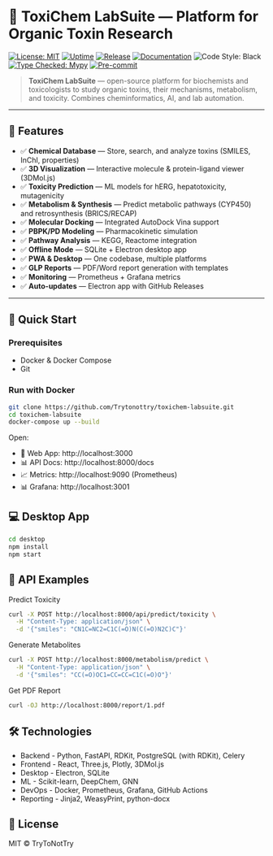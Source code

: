 # 🧪 ToxiChem LabSuite — Platform for Organic Toxin Research

[![License: MIT](https://img.shields.io/badge/License-MIT-yellow.svg)](https://opensource.org/licenses/MIT)
[![Uptime](https://img.shields.io/badge/Uptime-99.9%25-brightgreen)](https://status.toxichem.org)
[![Release](https://img.shields.io/github/v/release/toxichem/toxichem-labsuite?include_prereleases)](https://github.com/Trytonottry/toxichem-labsuite/releases)
[![Documentation](https://img.shields.io/badge/Docs-GitBook-blue)](https://docs.toxichem.org)
![Code Style: Black](https://img.shields.io/badge/code%20style-black-000000.svg)
[![Type Checked: Mypy](https://img.shields.io/badge/type_checked-mypy-blue)](https://mypy-lang.org)
[![Pre-commit](https://img.shields.io/badge/pre--commit-enabled-brightgreen?logo=pre-commit)](https://pre-commit.com)

> **ToxiChem LabSuite** — open-source platform for biochemists and toxicologists to study organic toxins, their mechanisms, metabolism, and toxicity. Combines cheminformatics, AI, and lab automation.

---

## 🌟 Features

- ✅ **Chemical Database** — Store, search, and analyze toxins (SMILES, InChI, properties)
- ✅ **3D Visualization** — Interactive molecule & protein-ligand viewer (3DMol.js)
- ✅ **Toxicity Prediction** — ML models for hERG, hepatotoxicity, mutagenicity
- ✅ **Metabolism & Synthesis** — Predict metabolic pathways (CYP450) and retrosynthesis (BRICS/RECAP)
- ✅ **Molecular Docking** — Integrated AutoDock Vina support
- ✅ **PBPK/PD Modeling** — Pharmacokinetic simulation
- ✅ **Pathway Analysis** — KEGG, Reactome integration
- ✅ **Offline Mode** — SQLite + Electron desktop app
- ✅ **PWA & Desktop** — One codebase, multiple platforms
- ✅ **GLP Reports** — PDF/Word report generation with templates
- ✅ **Monitoring** — Prometheus + Grafana metrics
- ✅ **Auto-updates** — Electron app with GitHub Releases

---

## 🚀 Quick Start

### Prerequisites
- Docker & Docker Compose
- Git

### Run with Docker

```bash
git clone https://github.com/Trytonottry/toxichem-labsuite.git
cd toxichem-labsuite
docker-compose up --build
```

Open: 

- 🔬 Web App: http://localhost:3000 
- 📊 API Docs: http://localhost:8000/docs 
- 📈 Metrics: http://localhost:9090  (Prometheus)
- 📊 Grafana: http://localhost:3001 
     
## 💻 Desktop App

```bash
cd desktop
npm install
npm start
```

## 🧪 API Examples

Predict Toxicity
```bash
curl -X POST http://localhost:8000/api/predict/toxicity \
  -H "Content-Type: application/json" \
  -d '{"smiles": "CN1C=NC2=C1C(=O)N(C(=O)N2C)C"}'
```

Generate Metabolites
```bash
curl -X POST http://localhost:8000/metabolism/predict \
  -H "Content-Type: application/json" \
  -d '{"smiles": "CC(=O)OC1=CC=CC=C1C(=O)O"}'
```

Get PDF Report
```bash
curl -OJ http://localhost:8000/report/1.pdf
```

## 🛠️ Technologies

 - Backend - Python, FastAPI, RDKit, PostgreSQL (with RDKit), Celery
 - Frontend - React, Three.js, Plotly, 3DMol.js
 - Desktop - Electron, SQLite
 - ML - Scikit-learn, DeepChem, GNN
 - DevOps - Docker, Prometheus, Grafana, GitHub Actions
 - Reporting - Jinja2, WeasyPrint, python-docx

## 📄 License 

MIT © TryToNotTry
